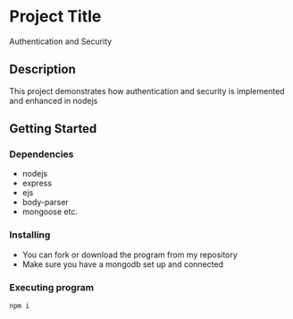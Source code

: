 # Project Title

Authentication and Security

## Description

This project demonstrates how authentication and security is implemented and enhanced in nodejs

## Getting Started

### Dependencies

* nodejs
* express
* ejs
* body-parser
* mongoose etc.

### Installing

* You can fork or download the program from my repository
* Make sure you have a mongodb set up and connected

### Executing program


```
npm i
```

